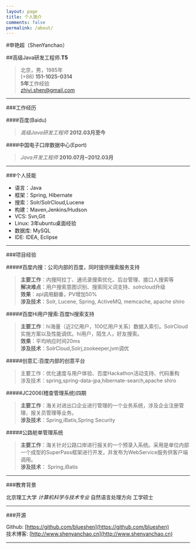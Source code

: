 ```yaml
---
layout: page
title: 个人简介
comments: false
permalink: /about/
---
```


#申艳超（ShenYanchao）

##高级Java研发工程师.__T5__
> 北京，男，1985年  
> (+86) **151-1025-0314**   
> **5年**工作经验   
> [zhiyi.shen@gmail.com](mailto:zhiyi.shen@gmail.com)  

---

###工作经历

####百度(Baidu)
>*高级Java研发工程师*  __2012.03月至今__

####中国电子口岸数据中心(Eport)
>*Java开发工程师* __2010.07月~2012.03月__  
 
---

###个人技能

- 语言：Java
- 框架：Spring, Hibernate
- 搜索：Solr/SolrCloud,Lucene
- 构建：Maven,Jenkins/Hudson
- VCS: Svn,Git
- Linux: 3年ubuntu桌面经验
- 数据库: MySQL
- IDE: IDEA, Eclipse

---

###项目经验
  
#####百度内搜：公司内部的百度，同时提供搜索服务支持
>**主要工作**：内搜阿拉丁、通讯录搜索优化、后台管理、接口人搜索等  
>**解决难点**：用户搜索意图识别、搜索同义词支持、solrcloud升级   
>**效果**：api调用翻番，PV增加50%  
>**涉及技术**：Solr, Lucene, Spring, ActiveMQ, memcache, apache shiro

#####百度Hi用户搜索:百度hi搜索支持  
>**主要工作**：hi海量（近2亿用户，100亿用户关系）数据入索引。SolrCloud实施方案以及性能调优。hi用户，陌生人，好友搜索。   
>**效果**：平均响应时间20ms  
>**涉及技术**：SolrCloud,Solrj,zookeeper,jvm调优

#####创意汇:百度内部的创意平台
>主要工作：优化速度与用户体验、百度Hackathon活动支持、代码重构  
>涉及技术：spring,spring-data-jpa,hibernate-search,apache shiro
 
#####JC2006(稽查管理系统)四期 > **主要工作**：海关对进出口企业进行管理的一个业务系统，涉及企业注册管理，报关员管理等业务。    > **涉及技术**：Spring,iBatis,Spring Security#####公路舱单管理系统 > **主要工作**：海关针对公路口岸进行报关的一个预录入系统。采用是单位内部一个成型的SuperPass框架进行开发，并发布为WebService服务供客户端调用。   
>**涉及技术**： Spring,iBatis

---

###教育背景

北京理工大学 *计算机科学与技术专业* 自然语言处理方向 工学硕士

---

###开源

Github: [https://github.com/blueshen](https://github.com/blueshen)  
技术博客: [http://www.shenyanchao.cn](http://www.shenyanchao.cn)

---

